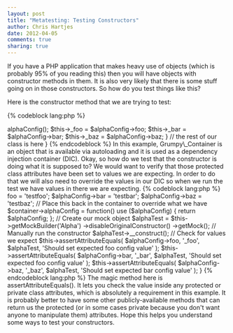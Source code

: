```yaml
---
layout: post
title: "Metatesting: Testing Constructors" 
author: Chris Hartjes
date: 2012-04-05
comments: true 
sharing: true 
---
```

If you have a PHP application that makes heavy use of objects (which is probably
95% of you reading this) then you will have objects with constructor methods
in them. It is also very likely that there is some stuff going on in those
constructors. So how do you test things like this?

Here is the constructor method that we are trying to test:

{% codeblock lang:php %}
<?php

class Alpha
{
    protected $_foo;
    protected $_bar;
    protected $_baz;

    public function __construct()
    {
        $container = Grumpy_Container::getInstance();
        $alphaConfig = $container->alphaConfig();
        $this->_foo = $alphaConfig->foo;
        $this->_bar = $alphaConfig->bar;
        $this->_baz = $alphaConfig->baz;
    }

    // the rest of our class is here
}
{% endcodeblock %}

In this example, Grumpy\_Container is an object that is available via
autoloading and it is used as a dependency injection container (DIC).

Okay, so how do we test that the constructor is doing what it is supposed to?
We would want to verify that those protected class attributes have been set
to values we are expecting.

In order to do that we will also need to override the values in our DIC so 
when we run the test we have values in there we are expecting.

{% codeblock lang:php %}
<?php

public testConstructorAssignsExpectedAttributeValues()
{
    $container = Grumpy_Container::getInstance();
    
    // Create our mock configuration object
    $alphaConfig = new stdClass();
    $alphaConfig->foo = 'testfoo';
    $alphaConfig->bar = 'testbar';
    $alphaConfig->baz = 'testbaz';

    // Place this back in the container to override what we have
    $container->alphaConfig = function() use ($alphaConfig) {
        return $alphaConfig;
    };

    // Create our mock object
    $alphaTest = $this->getMockBuilder('Alpha')
        ->disableOriginalConstructor()
        ->getMock();

    // Manually run the constructor
    $alphaTest->__construct();

    // Check for values we expect
    $this->assertAttributeEquals(
        $alphaConfig->foo,
        '_foo',
        $alphaTest,
        'Should set expected foo config value'
    );
 
    $this->assertAttributeEquals(
        $alphaConfig->bar,
        '_bar',
        $alphaTest,
        'Should set expected foo config value'
    );

    $this->assertAttributeEquals(
        $alphaConfig->baz,
        '_baz',
        $alphaTest,
        'Should set expected bar config value'
    );

}

{% endcodeblock lang:php %}

The magic method here is assertAttributeEquals(). It lets you check the value
inside any protected or private class attributes, which is absolutely a 
requirement in this example. It is probably better to have some other
publicly-available methods that can return us the protected (or in some
cases private because you don't want anyone to manipulate them) attributes.

Hope this helps you understand some ways to test your constructors.
 

 
